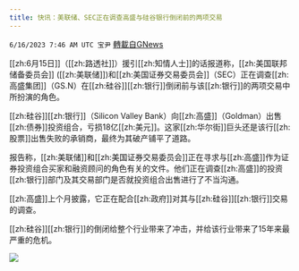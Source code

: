 ```yaml
---
title: 快讯：美联储、SEC正在调查高盛与硅谷银行倒闭前的两项交易
---
```

`6/16/2023 7:46 AM UTC 宝尹` [轉載自GNews](https://gnews.org/articles/1388227)

[[zh:6月15日]]（[[zh:路透社]]）援引[[zh:知情人士]]的话报道称，[[zh:美国联邦储备委员会]] ([[zh:美联储]])和[[zh:美国证券交易委员会]]（SEC）正在调查[[zh:高盛集团]]（GS.N）在[[zh:硅谷]][[zh:银行]]倒闭前与该[[zh:银行]]的两项交易中所扮演的角色。

[[zh:硅谷]][[zh:银行]]（Silicon Valley Bank）向[[zh:高盛]]（Goldman）出售[[zh:债券]]投资组合，亏损18亿[[zh:美元]]。这家[[zh:华尔街]]巨头还是该行[[zh:股票]]出售失败的承销商，最终为其破产铺平了道路。

报告称，[[zh:美联储]]和[[zh:美国证券交易委员会]]正在寻求与[[zh:高盛]]作为证券投资组合买家和融资顾问的角色有关的文件。他们正在调查[[zh:高盛]]的投资[[zh:银行]]部门及其交易部门是否就投资组合出售进行了不当沟通。

[[zh:高盛]]上个月披露，它正在配合[[zh:政府]]对其与[[zh:硅谷]][[zh:银行]]交易的调查。

[[zh:硅谷]][[zh:银行]]的倒闭给整个行业带来了冲击，并给该行业带来了15年来最严重的危机。

![](https://i.imgur.com/Bj4P7eX.jpg)

